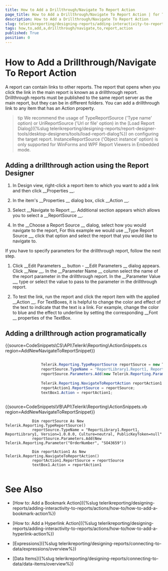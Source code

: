```yaml
---
title: How to Add a Drillthrough/Navigate To Report Action
page_title: How to Add a Drillthrough/Navigate To Report Action | for Telerik Reporting Documentation
description: How to Add a Drillthrough/Navigate To Report Action
slug: telerikreporting/designing-reports/adding-interactivity-to-reports/actions/how-to/how-to-add-a-drillthrough/navigate-to-report-action
tags: how,to,add,a,drillthrough/navigate,to,report,action
published: True
position: 0
---
```


# How to Add a Drillthrough/Navigate To Report Action



A report can contain links to other reports. The report that opens when you click the link in the main report
        is known as a drillthrough report. Drillthrough reports must be published to the same report server as the main
        report, but they can be in different folders. You can add a drillthrough link to any item that has an Action property.
      


>tip We recommend the usage of TypeReportSource ('Type name' option) or UriReportSource ('Url or file' option)          in the [Load Report Dialog]({%slug telerikreporting/designing-reports/report-designer-tools/desktop-designers/tools/load-report-dialog%}) on configuring the target report.          InstanceReportSource ('Object instance' option) is only supported for WinForms and WPF Report Viewers in Embedded mode.        


## Adding a drillthrough action using the Report Designer

1. In Design view, right-click a report item to which you want to add a link and then click 
__Properties
__.
            


1. In the item's 
__Properties
__ dialog box, click 
__Action
__.
            


1. Select 
__Navigate to Report
__. Additional section appears which allows you to select a 
__ReportSource
__.
            


1. In the 
__Choose a Report Source
__ dialog, select how you would navigate to the report, For
              this example we would use 
__Type Report Source
__, click that option and select the report that you would like to navigate to.
            
If you have to specify parameters for the drillthrough report, follow the next step.


1. Click 
__Edit Parameters
__ button - 
__Edit Parameters
__ dialog appears. Click 
__New
__.
              In the 
__Parameter Name
__ column select the name of the report parameter in the drillthrough report.
              In the 
__Parameter Value
__, type or select the value to pass to the parameter in the drillthrough report.
            


1. To test the link, run the report and click the report item with the applied 
__Action
__. For TextBoxes, it is
              helpful to change the color and effect of the text to indicate that the text is a link. For example, change the color to blue and
              the effect to underline by setting the corresponding 
__Font
__ properties of the TextBox.
            


## Adding a drillthrough action programatically

{{source=CodeSnippets\CS\API\Telerik\Reporting\ActionSnippets.cs region=AddNewNavigateToReportSnippet}}
````C#
	
	            Telerik.Reporting.TypeReportSource reportSource = new Telerik.Reporting.TypeReportSource();
	            reportSource.TypeName = "ReportLibrary1.Report1, ReportLibrary1, Version=1.0.0.0, Culture=neutral, PublicKeyToken=null";
	            reportSource.Parameters.Add(new Telerik.Reporting.Parameter("OrderNumber", "SO43659"));
	
	            Telerik.Reporting.NavigateToReportAction reportAction1 = new Telerik.Reporting.NavigateToReportAction();
	            reportAction1.ReportSource = reportSource;
	            textBox1.Action = reportAction1;
	
````




{{source=CodeSnippets\VB\API\Telerik\Reporting\ActionSnippets.vb region=AddNewNavigateToReportSnippet}}
````VB
	        Dim reportSource As New Telerik.Reporting.TypeReportSource()
	        reportSource.TypeName = "ReportLibrary1.Report1, ReportLibrary1, Version=1.0.0.0, Culture=neutral, PublicKeyToken=null"
	        reportSource.Parameters.Add(New Telerik.Reporting.Parameter("OrderNumber", "SO43659"))
	
	        Dim reportAction1 As New Telerik.Reporting.NavigateToReportAction()
	        reportAction1.ReportSource = reportSource
	        textBox1.Action = reportAction1
	
````




# See Also


 * [How to: Add a Bookmark Action]({%slug telerikreporting/designing-reports/adding-interactivity-to-reports/actions/how-to/how-to-add-a-bookmark-action%})


 * [How to: Add a Hyperlink Action]({%slug telerikreporting/designing-reports/adding-interactivity-to-reports/actions/how-to/how-to-add-a-hyperlink-action%})


 * [Expressions]({%slug telerikreporting/designing-reports/connecting-to-data/expressions/overview%})


 * [Data Items]({%slug telerikreporting/designing-reports/connecting-to-data/data-items/overview%})

